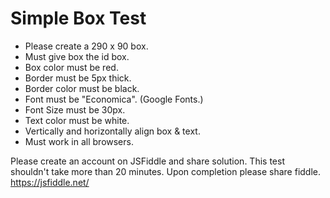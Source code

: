 # Simple Box Test

- Please create a 290 x 90 box.
- Must give box the id box. 
- Box color must be red.
- Border must be 5px thick.
- Border color must be black. 
- Font must be "Economica". (Google Fonts.)
- Font Size must be 30px.
- Text color must be white. 
- Vertically and horizontally align box & text. 
- Must work in all browsers.

Please create an account on JSFiddle and share solution. 
This test shouldn't take more than 20 minutes. 
Upon completion please share fiddle. 
https://jsfiddle.net/
